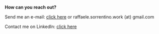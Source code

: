 **How can you reach out?**

Send me an e-mail: [click here](mailto:raffaele.sorrentino.work@gmail.com) or raffaele.sorrentino.work (at) gmail.com

Contact me on LinkedIn: [click here](https://www.linkedin.com/in/raffaele-sorrentino/)
